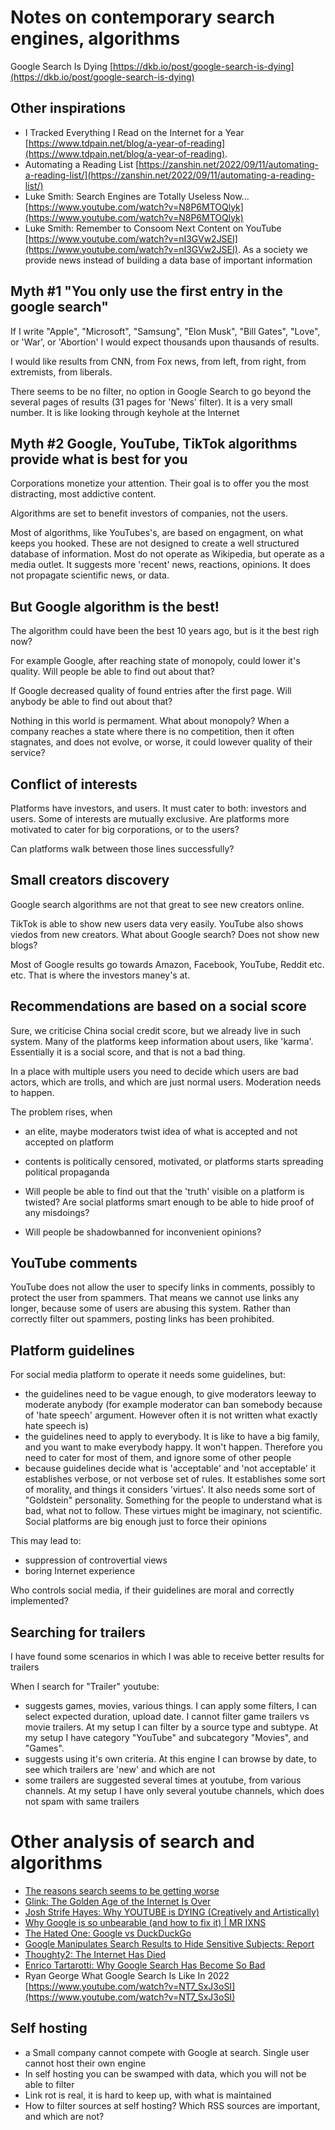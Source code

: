# Notes on contemporary search engines, algorithms

Google Search Is Dying [https://dkb.io/post/google-search-is-dying](https://dkb.io/post/google-search-is-dying)

## Other inspirations

 - I Tracked Everything I Read on the Internet for a Year [https://www.tdpain.net/blog/a-year-of-reading](https://www.tdpain.net/blog/a-year-of-reading).
 - Automating a Reading List [https://zanshin.net/2022/09/11/automating-a-reading-list/](https://zanshin.net/2022/09/11/automating-a-reading-list/)
 - Luke Smith: Search Engines are Totally Useless Now... [https://www.youtube.com/watch?v=N8P6MTOQlyk](https://www.youtube.com/watch?v=N8P6MTOQlyk)
 - Luke Smith: Remember to Consoom Next Content on YouTube [https://www.youtube.com/watch?v=nI3GVw2JSEI](https://www.youtube.com/watch?v=nI3GVw2JSEI). As a society we provide news instead of building a data base of important information

## Myth #1 "You only use the first entry in the google search"

If I write "Apple", "Microsoft", "Samsung", "Elon Musk", "Bill Gates", "Love", or 'War', or 'Abortion' I would expect thousands upon thausands of results.

I would like results from CNN, from Fox news, from left, from right, from extremists, from liberals.

There seems to be no filter, no option in Google Search to go beyond the several pages of results (31 pages for 'News' filter). It is a very small number. It is like looking through keyhole at the Internet

## Myth #2 Google, YouTube, TikTok algorithms provide what is best for you

Corporations monetize your attention. Their goal is to offer you the most distracting, most addictive content.

Algorithms are set to benefit investors of companies, not the users.

Most of algorithms, like YouTubes's, are based on engagment, on what keeps you hooked. These are not designed to create a well structured database of information. Most do not operate as Wikipedia, but operate as a media outlet. It suggests more 'recent' news, reactions, opinions. It does not propagate scientific news, or data.

## But Google algorithm is the best!

The algorithm could have been the best 10 years ago, but is it the best righ now?

For example Google, after reaching state of monopoly, could lower it's quality. Will people be able to find out about that?

If Google decreased quality of found entries after the first page. Will anybody be able to find out about that?

Nothing in this world is permament. What about monopoly? When a company reaches a state where there is no competition, then it often stagnates, and does not evolve, or worse, it could lowever quality of their service?

## Conflict of interests

Platforms have investors, and users. It must cater to both: investors and users. Some of interests are mutually exclusive. Are platforms more motivated to cater for big corporations, or to the users?

Can platforms walk between those lines successfully?

## Small creators discovery

Google search algorithms are not that great to see new creators online.

TikTok is able to show new users data very easily. YouTube also shows viedos from new creators. What about Google search? Does not show new blogs?

Most of Google results go towards Amazon, Facebook, YouTube, Reddit etc. etc. That is where the investors maney's at.

## Recommendations are based on a social score

Sure, we criticise China social credit score, but we already live in such system. Many of the platforms keep information about users, like 'karma'. Essentially it is a social score, and that is not a bad thing.

In a place with multiple users you need to decide which users are bad actors, which are trolls, and which are just normal users. Moderation needs to happen.

The problem rises, when
 - an elite, maybe moderators twist idea of what is accepted and not accepted on platform
 - contents is politically censored, motivated, or platforms starts spreading political propaganda

 - Will people be able to find out that the 'truth' visible on a platform is twisted? Are social platforms smart enough to be able to hide proof of any misdoings?
 - Will people be shadowbanned for inconvenient opinions?

## YouTube comments

YouTube does not allow the user to specify links in comments, possibly to protect the user from spammers. That means we cannot use links any longer, because some of users are abusing this system. Rather than correctly filter out spammers, posting links has been prohibited.

## Platform guidelines

For social media platform to operate it needs some guidelines, but:
 - the guidelines need to be vague enough, to give moderators leeway to moderate anybody (for example moderator can ban somebody because of 'hate speech' argument. However often it is not written what exactly hate speech is)
 - the guidelines need to apply to everybody. It is like to have a big family, and you want to make everybody happy. It won't happen. Therefore you need to cater for most of them, and ignore some of other people
 - because guidelines decide what is 'acceptable' and 'not acceptable' it establishes verbose, or not verbose set of rules. It establishes some sort of morality, and things it considers 'virtues'. It also needs some sort of "Goldstein" personality. Something for the people to understand what is bad, what not to follow. These virtues might be imaginary, not scientific. Social platforms are big enough just to force their opinions

This may lead to:
 - suppression of controvertial views
 - boring Internet experience

Who controls social media, if their guidelines are moral and correctly implemented?

## Searching for trailers

I have found some scenarios in which I was able to receive better results for trailers

When I search for "Trailer" youtube:
 - suggests games, movies, various things. I can apply some filters, I can select expected duration, upload date. I cannot filter game trailers vs movie trailers.
At my setup I can filter by a source type and subtype. At my setup I have category "YouTube" and subcategory "Movies", and "Games".
 - suggests using it's own criteria. At this engine I can browse by date, to see which trailers are 'new' and which are not
 - some trailers are suggested several times at youtube, from various channels. At my setup I have only several youtube channels, which does not spam with same trailers

# Other analysis of search and algorithms

 - [The reasons search seems to be getting worse](https://seths.blog/2022/12/the-reasons-search-is-getting-worse/)
 - [Glink: The Golden Age of the Internet Is Over](https://www.youtube.com/watch?v=OU6CuSMzNus)
 - [Josh Strife Hayes: Why YOUTUBE is DYING (Creatively and Artistically)](https://www.youtube.com/watch?v=Ln1qbgZz_TQ)
 - [Why Google is so unbearable (and how to fix it) | MR IXNS](https://ixns.github.io//lifehacks/computers/internet/2022/05/17/avoid-google-bloatware.html)
 - [The Hated One: Google vs DuckDuckGo](https://www.youtube.com/watch?v=SrsCEbi5N7Y)
 - [Google Manipulates Search Results to Hide Sensitive Subjects: Report](https://www.businessinsider.com/google-manipulates-search-results-report-2019-11?IR=T)
 - [Thoughty2: The Internet Has Died](https://www.youtube.com/watch?v=kL8rHf_idt0)
 - [Enrico Tartarotti: Why Google Search Has Become So Bad](https://www.youtube.com/watch?v=48AOOynnmqU)
 - Ryan George What Google Search Is Like In 2022 [https://www.youtube.com/watch?v=NT7_SxJ3oSI](https://www.youtube.com/watch?v=NT7_SxJ3oSI)

## Self hosting

 - a Small company cannot compete with Google at search. Single user cannot host their own engine
 - In self hosting you can be swamped with data, which you will not be able to filter
 - Link rot is real, it is hard to keep up, with what is maintained
 - How to filter sources at self hosting? Which RSS sources are important, and which are not?

